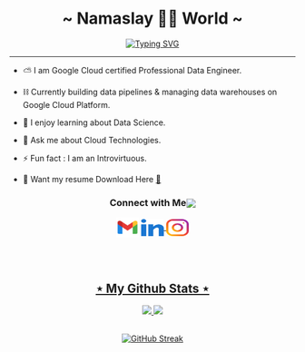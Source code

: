 <div>
  
  <h1 align="center" font-family="" style="text-decoration:none;"> ~ Namaslay 🙏🏼 World ~ </h1>

  <div align="center">

[![Typing SVG](https://readme-typing-svg.demolab.com?font=Handjet&size=35&duration=4000&pause=1000&center=true&vCenter=true&width=435&lines=Data+Engineer;Python+Developer;Cloud+Technology)](https://git.io/typing-svg)

  </div>
</div>

---

<div>  

  - ⛅ I am Google Cloud certified Professional Data Engineer.

  - ⛓ Currently building data pipelines & managing data warehouses on Google Cloud Platform.

  - 🌱 I enjoy learning about Data Science.

  - 💭 Ask me about Cloud Technologies.

  - ⚡ Fun fact : I am an Introvirtuous.

  - 📄 Want my resume Download Here [📌](resume/Jayati_Gupta_Resume.pdf)

   <!-- - 📫 How to reach me **jayatiguptaa@gmail.com** -->

</div>

<!-- ═════════════════ ⋆★⋆ ═════════════════ -->

<h3 align="center">Connect with Me<img align="center" src="https://gist.github.com/haldaranup/f89330e95dfca979a5bc9fd80602761f/raw/8a3d00dfc3aa37c26873bb154227e395ef77cdfa/handshake.gif" height="32px"></h3>

<p align="center">
  <a href="mailto:jayatiguptaa@gmail.com" style="text-decoration:none"><img height="35" width="40" align="center" src = "https://raw.githubusercontent.com/jayati-gupta/jayati-gupta/5f4a348a1d063dac1e83fb66c667371ba86f5911/icons/gmail.svg"></a>
  <a href="https://www.linkedin.com/in/jayati-guptaa" target="blank"><img align="center" src="https://raw.githubusercontent.com/jayati-gupta/jayati-gupta/64a68b4a3acc3d30303e5432b1ecbb99cd7c799c/icons/linked-in-alt.svg" alt="jayatiguptaa" height="30" width="40" />
  </a>
  <a href="https://instagram.com/jey.stfu" target="blank"><img align="center" src="https://raw.githubusercontent.com/jayati-gupta/jayati-gupta/64a68b4a3acc3d30303e5432b1ecbb99cd7c799c/icons/instagram.svg" alt="jey.stfu" height="30" width="40" />
</p>

<!-- Github Stats Section -->
<br></br>
<h2 align="center"&> ⋆ My Github Stats ⋆ </h2>

<div align="center">
  <a href="https://github.com/jayati-gupta">
  <img height="165em" src="https://github-readme-stats.vercel.app/api?username=jayati-gupta&theme=dark&show_icons=true&title_color=34b5ed&text_color=ffffff&icon_color=34b5ed&border_radius=15" />
  <img height="165em" src="https://github-readme-stats.vercel.app/api/top-langs/?username=jayati-gupta&theme=dark&layout=compact&title_color=34b5ed&text_color=ffffff&icon_color=fd6744&border_radius=15" />
  </a>
</div>

</br>

<div align="center">

[![GitHub Streak](https://github-readme-streak-stats.herokuapp.com?user=jayati-gupta&theme=dark&border_radius=15&date_format=j%20M%5B%20Y%5D&card_width=500&ring=34b5ed&currStreakLabel=ffffff&dates=34b5ed&sideLabels=ffffff&sideNums=34b5ed&fire=34b5ed)](https://git.io/streak-stats)

</div>

<!-- <br></br>
<h1 align = 'Center'>🐍 Eating Contribution Graph</h1>
<p align="center">
  <img src="https://github.com/DarshGupta1910/DarshGupta1910/raw/output/github-contribution-grid-snake.svg" alt="snake"></center>
</p> -->